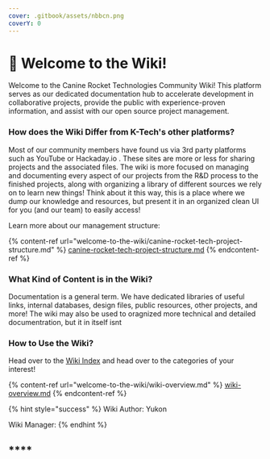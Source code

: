 ```yaml
---
cover: .gitbook/assets/nbbcn.png
coverY: 0
---
```


# 🐺 Welcome to the Wiki!

Welcome to the Canine Rocket Technologies Community Wiki! This platform serves as our dedicated documentation hub to accelerate development in collaborative projects, provide the public with experience-proven information, and assist with our open source project management.&#x20;



### How does the Wiki Differ from K-Tech's other platforms?

Most of our community members have found us via 3rd party platforms such as YouTube or Hackaday.io . These sites are more or less for sharing projects and the associated files. The wiki is more focused on managing and documenting every aspect of our projects from the R\&D process to the finished projects, along with organizing a library of different sources we rely on to learn new things! Think about it this way, this is a place where we dump our knowledge and resources, but present it in an organized clean UI for you (and our team) to easily access!&#x20;

Learn more about our management structure:

{% content-ref url="welcome-to-the-wiki/canine-rocket-tech-project-structure.md" %}
[canine-rocket-tech-project-structure.md](welcome-to-the-wiki/canine-rocket-tech-project-structure.md)
{% endcontent-ref %}

###

### What Kind of Content is in the Wiki?

Documentation is a general term. We have dedicated libraries of useful links, internal databases, design files, public resources, other projects, and more! The wiki may also be used to oragnized more technical and detailed documentration, but it in itself isnt&#x20;



### How to Use the Wiki?

Head over to the [Wiki Index](welcome-to-the-wiki/wiki-overview.md) and head over to the categories of your interest!



{% content-ref url="welcome-to-the-wiki/wiki-overview.md" %}
[wiki-overview.md](welcome-to-the-wiki/wiki-overview.md)
{% endcontent-ref %}





{% hint style="success" %}
Wiki Author: Yukon

Wiki Manager:
{% endhint %}

## ****

